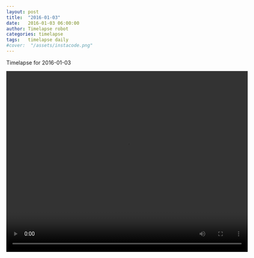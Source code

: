 ```yaml
---
layout: post
title:  "2016-01-03"
date:   2016-01-03 06:00:00
author: Timelapse robot
categories: timelapse
tags:	timelapse daily
#cover:  "/assets/instacode.png"
---
```

Timelapse for 2016-01-03

<video width="640" height="480" controls="true">
  <source src="https://rest.s3for.me/bridgeinice/2016-01-03.webm" type="video/webm">
  <source src="https://rest.s3for.me/bridgeinice/2016-01-03.mp4" type="video/mp4">
  Your browser does not support the video tag.
</video>
